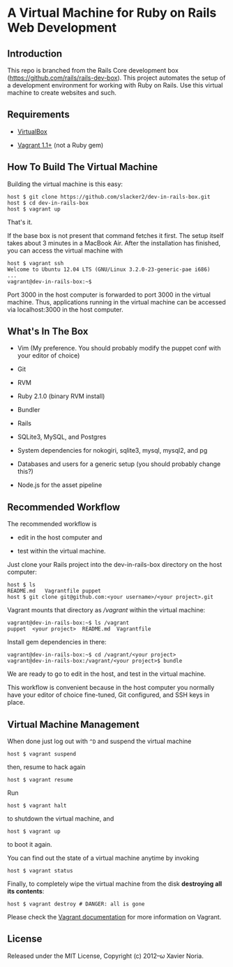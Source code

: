 # A Virtual Machine for Ruby on Rails Web Development

## Introduction

This repo is branched from the Rails Core development box (https://github.com/rails/rails-dev-box). This project automates the setup of a development environment for working with Ruby on Rails. Use this virtual machine to create websites and such.

## Requirements

* [VirtualBox](https://www.virtualbox.org)

* [Vagrant 1.1+](http://vagrantup.com) (not a Ruby gem)

## How To Build The Virtual Machine

Building the virtual machine is this easy:

    host $ git clone https://github.com/slacker2/dev-in-rails-box.git
    host $ cd dev-in-rails-box
    host $ vagrant up

That's it.

If the base box is not present that command fetches it first. The setup itself takes about 3 minutes in a MacBook Air. After the installation has finished, you can access the virtual machine with

    host $ vagrant ssh
    Welcome to Ubuntu 12.04 LTS (GNU/Linux 3.2.0-23-generic-pae i686)
    ...
    vagrant@dev-in-rails-box:~$

Port 3000 in the host computer is forwarded to port 3000 in the virtual machine. Thus, applications running in the virtual machine can be accessed via localhost:3000 in the host computer.

## What's In The Box

* Vim (My preference. You should probably modify the puppet conf with your editor of choice)

* Git

* RVM

* Ruby 2.1.0 (binary RVM install)

* Bundler

* Rails

* SQLite3, MySQL, and Postgres

* System dependencies for nokogiri, sqlite3, mysql, mysql2, and pg

* Databases and users for a generic setup (you should probably change this?)

* Node.js for the asset pipeline


## Recommended Workflow

The recommended workflow is

* edit in the host computer and

* test within the virtual machine.

Just clone your Rails project into the dev-in-rails-box directory on the host computer:

    host $ ls
    README.md   Vagrantfile puppet
    host $ git clone git@github.com:<your username>/<your project>.git

Vagrant mounts that directory as _/vagrant_ within the virtual machine:

    vagrant@dev-in-rails-box:~$ ls /vagrant
    puppet  <your project>  README.md  Vagrantfile

Install gem dependencies in there:

    vagrant@dev-in-rails-box:~$ cd /vagrant/<your project>
    vagrant@dev-in-rails-box:/vagrant/<your project>$ bundle

We are ready to go to edit in the host, and test in the virtual machine.

This workflow is convenient because in the host computer you normally have your editor of choice fine-tuned, Git configured, and SSH keys in place.

## Virtual Machine Management

When done just log out with `^D` and suspend the virtual machine

    host $ vagrant suspend

then, resume to hack again

    host $ vagrant resume

Run

    host $ vagrant halt

to shutdown the virtual machine, and

    host $ vagrant up

to boot it again.

You can find out the state of a virtual machine anytime by invoking

    host $ vagrant status

Finally, to completely wipe the virtual machine from the disk **destroying all its contents**:

    host $ vagrant destroy # DANGER: all is gone

Please check the [Vagrant documentation](http://docs.vagrantup.com/v2/) for more information on Vagrant.

## License

Released under the MIT License, Copyright (c) 2012–<i>ω</i> Xavier Noria.
